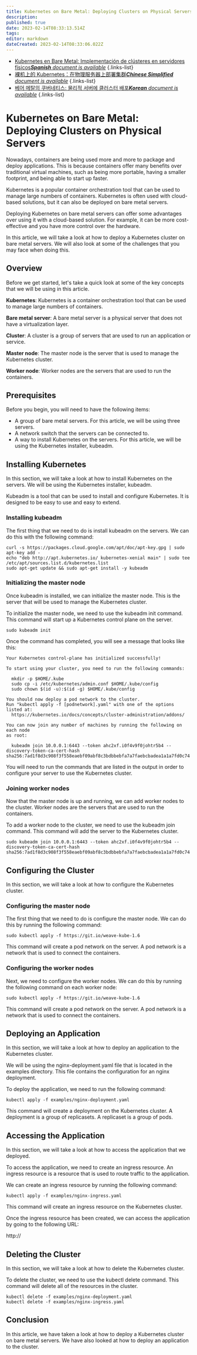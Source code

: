 ```yaml
---
title: Kubernetes on Bare Metal: Deploying Clusters on Physical Servers
description: 
published: true
date: 2023-02-14T08:33:13.514Z
tags: 
editor: markdown
dateCreated: 2023-02-14T08:33:06.022Z
---
```


- [Kubernetes en Bare Metal: Implementación de clústeres en servidores físicos***Spanish** document is available*](/es/Knowledge-base/Kubernetes/kubernetes-on-bare-metal-deploying-clusters-on-physical-servers)
{.links-list}
- [裸机上的 Kubernetes：在物理服务器上部署集群***Chinese Simplified** document is available*](/zh/Knowledge-base/Kubernetes/kubernetes-on-bare-metal-deploying-clusters-on-physical-servers)
{.links-list}
- [베어 메탈의 쿠버네티스: 물리적 서버에 클러스터 배포***Korean** document is available*](/ko/Knowledge-base/Kubernetes/kubernetes-on-bare-metal-deploying-clusters-on-physical-servers)
{.links-list}


# Kubernetes on Bare Metal: Deploying Clusters on Physical Servers

Nowadays, containers are being used more and more to package and deploy applications. This is because containers offer many benefits over traditional virtual machines, such as being more portable, having a smaller footprint, and being able to start up faster.

Kubernetes is a popular container orchestration tool that can be used to manage large numbers of containers. Kubernetes is often used with cloud-based solutions, but it can also be deployed on bare metal servers.

Deploying Kubernetes on bare metal servers can offer some advantages over using it with a cloud-based solution. For example, it can be more cost-effective and you have more control over the hardware.

In this article, we will take a look at how to deploy a Kubernetes cluster on bare metal servers. We will also look at some of the challenges that you may face when doing this.

## Overview

Before we get started, let's take a quick look at some of the key concepts that we will be using in this article.

**Kubernetes**: Kubernetes is a container orchestration tool that can be used to manage large numbers of containers.

**Bare metal server**: A bare metal server is a physical server that does not have a virtualization layer.

**Cluster**: A cluster is a group of servers that are used to run an application or service.

**Master node**: The master node is the server that is used to manage the Kubernetes cluster.

**Worker node**: Worker nodes are the servers that are used to run the containers.

## Prerequisites

Before you begin, you will need to have the following items:

- A group of bare metal servers. For this article, we will be using three servers.
- A network switch that the servers can be connected to.
- A way to install Kubernetes on the servers. For this article, we will be using the Kubernetes installer, kubeadm.

## Installing Kubernetes

In this section, we will take a look at how to install Kubernetes on the servers. We will be using the Kubernetes installer, kubeadm.

Kubeadm is a tool that can be used to install and configure Kubernetes. It is designed to be easy to use and easy to extend.

### Installing kubeadm

The first thing that we need to do is install kubeadm on the servers. We can do this with the following command:

```
curl -s https://packages.cloud.google.com/apt/doc/apt-key.gpg | sudo apt-key add -
echo "deb http://apt.kubernetes.io/ kubernetes-xenial main" | sudo tee /etc/apt/sources.list.d/kubernetes.list
sudo apt-get update && sudo apt-get install -y kubeadm
```

### Initializing the master node

Once kubeadm is installed, we can initialize the master node. This is the server that will be used to manage the Kubernetes cluster.

To initialize the master node, we need to use the kubeadm init command. This command will start up a Kubernetes control plane on the server.

```
sudo kubeadm init
```

Once the command has completed, you will see a message that looks like this:

```
Your Kubernetes control-plane has initialized successfully!

To start using your cluster, you need to run the following commands:

  mkdir -p $HOME/.kube
  sudo cp -i /etc/kubernetes/admin.conf $HOME/.kube/config
  sudo chown $(id -u):$(id -g) $HOME/.kube/config

You should now deploy a pod network to the cluster.
Run "kubectl apply -f [podnetwork].yaml" with one of the options listed at:
  https://kubernetes.io/docs/concepts/cluster-administration/addons/

You can now join any number of machines by running the following on each node
as root:

  kubeadm join 10.0.0.1:6443 --token ahc2xf.i0f4v9f0johtr5b4 --discovery-token-ca-cert-hash sha256:7ad1f8d3c908f3f558eaebf09abf8c3bdbbebfa7a7faebcbadea1a1a7fd0c74
```

You will need to run the commands that are listed in the output in order to configure your server to use the Kubernetes cluster.

### Joining worker nodes

Now that the master node is up and running, we can add worker nodes to the cluster. Worker nodes are the servers that are used to run the containers.

To add a worker node to the cluster, we need to use the kubeadm join command. This command will add the server to the Kubernetes cluster.

```
sudo kubeadm join 10.0.0.1:6443 --token ahc2xf.i0f4v9f0johtr5b4 --discovery-token-ca-cert-hash sha256:7ad1f8d3c908f3f558eaebf09abf8c3bdbbebfa7a7faebcbadea1a1a7fd0c74
```

## Configuring the Cluster

In this section, we will take a look at how to configure the Kubernetes cluster.

### Configuring the master node

The first thing that we need to do is configure the master node. We can do this by running the following command:

```
sudo kubectl apply -f https://git.io/weave-kube-1.6
```

This command will create a pod network on the server. A pod network is a network that is used to connect the containers.

### Configuring the worker nodes

Next, we need to configure the worker nodes. We can do this by running the following command on each worker node:

```
sudo kubectl apply -f https://git.io/weave-kube-1.6
```

This command will create a pod network on the server. A pod network is a network that is used to connect the containers.

## Deploying an Application

In this section, we will take a look at how to deploy an application to the Kubernetes cluster.

We will be using the nginx-deployment.yaml file that is located in the examples directory. This file contains the configuration for an nginx deployment.

To deploy the application, we need to run the following command:

```
kubectl apply -f examples/nginx-deployment.yaml
```

This command will create a deployment on the Kubernetes cluster. A deployment is a group of replicasets. A replicaset is a group of pods.

## Accessing the Application

In this section, we will take a look at how to access the application that we deployed.

To access the application, we need to create an ingress resource. An ingress resource is a resource that is used to route traffic to the application.

We can create an ingress resource by running the following command:

```
kubectl apply -f examples/nginx-ingress.yaml
```

This command will create an ingress resource on the Kubernetes cluster.

Once the ingress resource has been created, we can access the application by going to the following URL:

http://<cluster-ip>

## Deleting the Cluster

In this section, we will take a look at how to delete the Kubernetes cluster.

To delete the cluster, we need to use the kubectl delete command. This command will delete all of the resources in the cluster.

```
kubectl delete -f examples/nginx-deployment.yaml
kubectl delete -f examples/nginx-ingress.yaml
```

## Conclusion

In this article, we have taken a look at how to deploy a Kubernetes cluster on bare metal servers. We have also looked at how to deploy an application to the cluster.